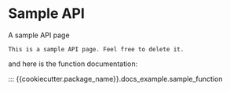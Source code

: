# Sample API

A sample API page

```{note}
This is a sample API page. Feel free to delete it.
```

and here is the function documentation:


::: {{cookiecutter.package_name}}.docs_example.sample_function
